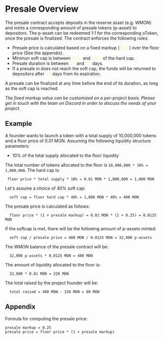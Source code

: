 # Presale Overview

The presale contract accepts deposits in the reserve asset (e.g. WMON) and mints a corresponding amount of presale tokens (p-asset) to depositors. 
The p-asset can be redeemed 1:1 for the corresponding oToken, once the presale is finalized. The contract enforces the following rules:

- Presale price is calculated based on a fixed markup (<b style='color:#f3f7c6'>25%</b>) over the floor price (See the appendix).
- Minimun soft cap is between <b style='color:#f3f7c6'>20%</b> and <b style='color:#f3f7c6'>60%</b> of the hard cap.
- Presale duration is between <b style='color:#f3f7c6'>30</b> and <b style='color:#f3f7c6'>90</b> days.
- If a presale in does not reach the soft cap, the funds will be returned to depositors after <b style='color:#f3f7c6'>30</b> days from its expiration.

A presale can be finalized at any time before the end of its duration, as long as the soft cap is reached. 

*The fixed markup value can be customized on a per-project basis. Please get in touch with the team on Discord in order to discuss the needs of your project.*

## Example

A founder wants to launch a token with a total supply of 10,000,000 tokens and a floor price of 0.01 MON. Assuming the following liquidity structure parameters:

* 10% of the total supply allocated to the floor liquidity

The total number of tokens allocated to the floor is ```10,000,000 * 10% = 1,000,000```. The hard cap is:

```
 floor price * total supply * 10% = 0.01 MON * 1,000,000 = 1,000 MON
```

Let's assume a choice of 40% soft cap:

```
  soft cap = floor hard cap * 40% = 1,000 MON * 40% = 400 MON
```

The presale price is calculated as follows:

```
  floor price * (1 + presale markup) = 0.01 MON * (1 + 0.25) = 0.0125 MON
```

If the softcap is met, there will be the following amount of p-assets minted:

```
  soft cap / presale price = 400 MON / 0.0125 MON = 32,000 p-assets

```

The WMON balance of the presale contract will be:

```
  32,000 p-assets * 0.0125 MON = 400 MON

```

The amount of liquidity allocated to the floor is:

```
  32,000 * 0.01 MON = 320 MON
```

The total raised by the project founder will be:

```
  total raised = 400 MON - 320 MON = 80 MON
```

## Appendix
Formula for computing the presale price:
```
presale markup = 0.25
presale price = floor price * (1 + presale markup)

```
